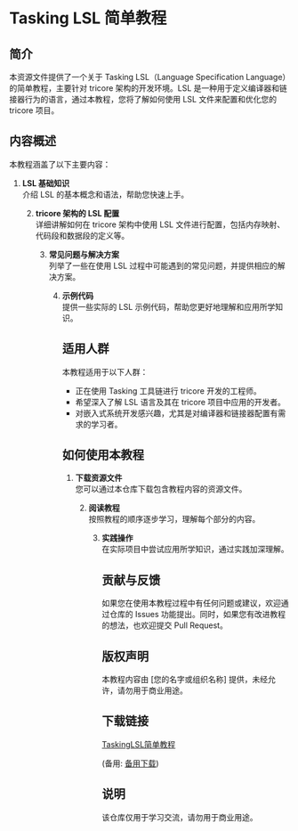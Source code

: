 # Tasking LSL 简单教程

## 简介

本资源文件提供了一个关于 Tasking LSL（Language Specification Language）的简单教程，主要针对 tricore 架构的开发环境。LSL 是一种用于定义编译器和链接器行为的语言，通过本教程，您将了解如何使用 LSL 文件来配置和优化您的 tricore 项目。

## 内容概述

本教程涵盖了以下主要内容：

1. **LSL 基础知识**  
   介绍 LSL 的基本概念和语法，帮助您快速上手。

   2. **tricore 架构的 LSL 配置**  
      详细讲解如何在 tricore 架构中使用 LSL 文件进行配置，包括内存映射、代码段和数据段的定义等。

      3. **常见问题与解决方案**  
         列举了一些在使用 LSL 过程中可能遇到的常见问题，并提供相应的解决方案。

         4. **示例代码**  
            提供一些实际的 LSL 示例代码，帮助您更好地理解和应用所学知识。

            ## 适用人群

            本教程适用于以下人群：

            - 正在使用 Tasking 工具链进行 tricore 开发的工程师。
            - 希望深入了解 LSL 语言及其在 tricore 项目中应用的开发者。
            - 对嵌入式系统开发感兴趣，尤其是对编译器和链接器配置有需求的学习者。

            ## 如何使用本教程

            1. **下载资源文件**  
               您可以通过本仓库下载包含教程内容的资源文件。

               2. **阅读教程**  
                  按照教程的顺序逐步学习，理解每个部分的内容。

                  3. **实践操作**  
                     在实际项目中尝试应用所学知识，通过实践加深理解。

                     ## 贡献与反馈

                     如果您在使用本教程过程中有任何问题或建议，欢迎通过仓库的 Issues 功能提出。同时，如果您有改进教程的想法，也欢迎提交 Pull Request。

                     ## 版权声明

                     本教程内容由 [您的名字或组织名称] 提供，未经允许，请勿用于商业用途。

                     ## 下载链接
                     [TaskingLSL简单教程](https://pan.quark.cn/s/0186bdb25ade) 

                     (备用: [备用下载](https://pan.baidu.com/s/14KAJWCrh4R9we-27bAAdmw?pwd=1234))

                     ## 说明

                     该仓库仅用于学习交流，请勿用于商业用途。
